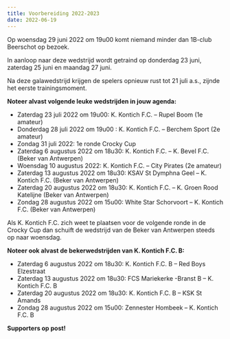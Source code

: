 ```yaml
---
title: Voorbereiding 2022-2023
date: 2022-06-19
---
```

Op woensdag 29 juni 2022 om 19u00 komt niemand minder dan 1B-club Beerschot op bezoek.

In aanloop naar deze wedstrijd wordt getraind op donderdag 23 juni, zaterdag 25 juni en maandag 27 juni.

Na deze galawedstrijd krijgen de spelers opnieuw rust tot 21 juli a.s., zijnde het eerste trainingsmoment.

**Noteer alvast volgende leuke wedstrijden in jouw agenda:**
- Zaterdag 23 juli 2022 om 19u00: K. Kontich F.C. – Rupel Boom (1e amateur)
- Donderdag 28 juli 2022 om 19u00 : K. Kontich F.C. – Berchem Sport (2e amateur)
- Zondag 31 juli 2022: 1e ronde Crocky Cup
- Zaterdag 6 augustus 2022 om 18u30: K. Kontich F.C. – K. Bevel F.C. (Beker van Antwerpen)
- Woensdag 10 augustus 2022: K. Kontich F.C. – City Pirates (2e amateur)
- Zaterdag 13 augustus 2022 om 18u30: KSAV St Dymphna Geel – K. Kontich F.C. (Beker van Antwerpen)
- Zaterdag 20 augustus 2022 om 18u30: K. Kontich F.C. – K. Groen Rood Katelijne (Beker van Antwerpen)
- Zondag 28 augustus 2022 om 15u00: White Star Schorvoort – K. Kontich F.C. (Beker van Antwerpen)
 

Als K. Kontich F.C. zich weet te plaatsen voor de volgende ronde in de Crocky Cup dan schuift de wedstrijd van de Beker van Antwerpen steeds op naar woensdag.

**Noteer ook alvast de bekerwedstrijden van K. Kontich F.C. B:**

- Zaterdag 6 augustus 2022 om 18u30: K. Kontich F.C. B – Red Boys Elzestraat
- Zaterdag 13 augustus 2022 om 18u30: FCS Mariekerke -Branst B – K. Kontich F.C. B
- Zaterdag 20 augustus 2022 om 18u30: K. Kontich F.C. B – KSK St Amands
- Zondag 28 augustus 2022 om 15u00: Zennester Hombeek – K. Kontich F.C. B
 
**Supporters op post!**